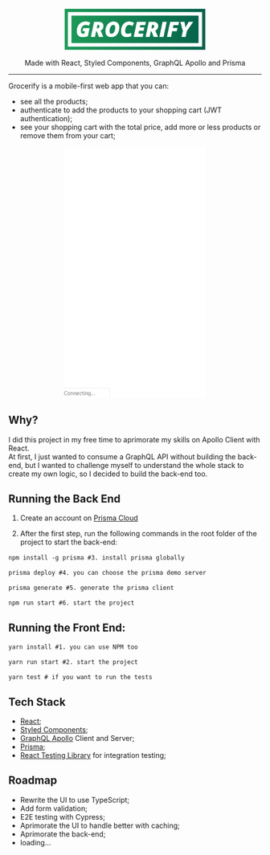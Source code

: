 <p align="center">
 <img src="https://github.com/vctormb/grocerify/blob/master/docs/grocerify-logo.svg" width="280" />
</p>  
<p align="center">Made with React, Styled Components, GraphQL Apollo and Prisma</p>

<hr />

Grocerify is a mobile-first web app that you can:  
- see all the products; 
- authenticate to add the products to your shopping cart (JWT authentication); 
- see your shopping cart with the total price, add more or less products or remove them from your cart;

<p align="center">
 <img src="https://github.com/vctormb/grocerify/blob/master/docs/grocerify.gif" height="500" />
</p>

## Why?
I did this project in my free time to aprimorate my skills on Apollo Client with React.  
At first, I just wanted to consume a GraphQL API without building the back-end, but I wanted to challenge myself to understand the whole stack to create my own logic, so I decided to build the back-end too.

## Running the Back End
1. Create an account on [Prisma Cloud](https://www.prisma.io/cloud)

2. After the first step, run the following commands in the root folder of the project to start the back-end:  
```
npm install -g prisma #3. install prisma globally  
```

```
prisma deploy #4. you can choose the prisma demo server  
```

```
prisma generate #5. generate the prisma client  
```

```
npm run start #6. start the project
```

## Running the Front End:
```
yarn install #1. you can use NPM too
```
```
yarn run start #2. start the project
```
```
yarn test # if you want to run the tests
```

## Tech Stack 
- [React](https://www.reactjs.org/); 
- [Styled Components](https://www.styled-components.com/);
- [GraphQL Apollo](https://www.apollographql.com/) Client and Server;
- [Prisma](https://www.prisma.io/); 
- [React Testing Library](https://github.com/kentcdodds/react-testing-library) for integration testing;

## Roadmap
- Rewrite the UI to use TypeScript;
- Add form validation;
- E2E testing with Cypress;
- Aprimorate the UI to handle better with caching;
- Aprimorate the back-end;
- loading...

